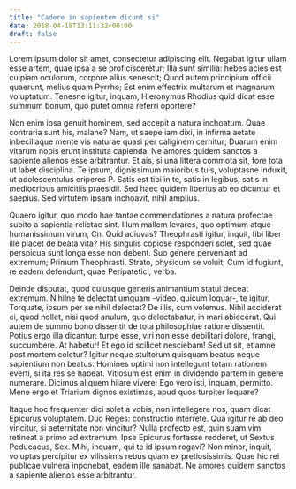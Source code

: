 ```yaml
---
title: "Cadere in sapientem dicunt si"
date: 2018-04-18T13:11:32+00:00
draft: false
---
```


Lorem ipsum dolor sit amet, consectetur adipiscing elit. Negabat igitur ullam
esse artem, quae ipsa a se proficisceretur; Illa sunt similia: hebes acies est
cuipiam oculorum, corpore alius senescit; Quod autem principium officii
quaerunt, melius quam Pyrrho; Est enim effectrix multarum et magnarum
voluptatum. Tenesne igitur, inquam, Hieronymus Rhodius quid dicat esse summum
bonum, quo putet omnia referri oportere?

Non enim ipsa genuit hominem, sed accepit a natura inchoatum. Quae contraria
sunt his, malane? Nam, ut saepe iam dixi, in infirma aetate inbecillaque mente
vis naturae quasi per caliginem cernitur; Duarum enim vitarum nobis erunt
instituta capienda. Ne amores quidem sanctos a sapiente alienos esse
arbitrantur. Et ais, si una littera commota sit, fore tota ut labet disciplina.
Te ipsum, dignissimum maioribus tuis, voluptasne induxit, ut adolescentulus
eriperes P. Satis est tibi in te, satis in legibus, satis in mediocribus
amicitiis praesidii. Sed haec quidem liberius ab eo dicuntur et saepius. Sed
virtutem ipsam inchoavit, nihil amplius.

Quaero igitur, quo modo hae tantae commendationes a natura profectae subito a
sapientia relictae sint. Illum mallem levares, quo optimum atque humanissimum
virum, Cn. Quid adiuvas? Theophrasti igitur, inquit, tibi liber ille placet de
beata vita? His singulis copiose responderi solet, sed quae perspicua sunt
longa esse non debent. Suo genere perveniant ad extremum; Primum Theophrasti,
Strato, physicum se voluit; Cum id fugiunt, re eadem defendunt, quae
Peripatetici, verba.

Deinde disputat, quod cuiusque generis animantium statui deceat extremum.
Nihilne te delectat umquam -video, quicum loquar-, te igitur, Torquate, ipsum
per se nihil delectat? De illis, cum volemus. Nihil acciderat ei, quod nollet,
nisi quod anulum, quo delectabatur, in mari abiecerat. Qui autem de summo bono
dissentit de tota philosophiae ratione dissentit. Potius ergo illa dicantur:
turpe esse, viri non esse debilitari dolore, frangi, succumbere. At habetur! Et
ego id scilicet nesciebam! Sed ut sit, etiamne post mortem coletur? Igitur
neque stultorum quisquam beatus neque sapientium non beatus. Homines optimi non
intellegunt totam rationem everti, si ita res se habeat. Vitiosum est enim in
dividendo partem in genere numerare. Dicimus aliquem hilare vivere; Ego vero
isti, inquam, permitto. Mene ergo et Triarium dignos existimas, apud quos
turpiter loquare?

Itaque hoc frequenter dici solet a vobis, non intellegere nos, quam dicat
Epicurus voluptatem. Duo Reges: constructio interrete. Qua igitur re ab deo
vincitur, si aeternitate non vincitur? Nulla profecto est, quin suam vim
retineat a primo ad extremum. Ipse Epicurus fortasse redderet, ut Sextus
Peducaeus, Sex. Mihi, inquam, qui te id ipsum rogavi? Non minor, inquit,
voluptas percipitur ex vilissimis rebus quam ex pretiosissimis. Quae hic rei
publicae vulnera inponebat, eadem ille sanabat. Ne amores quidem sanctos a
sapiente alienos esse arbitrantur.

